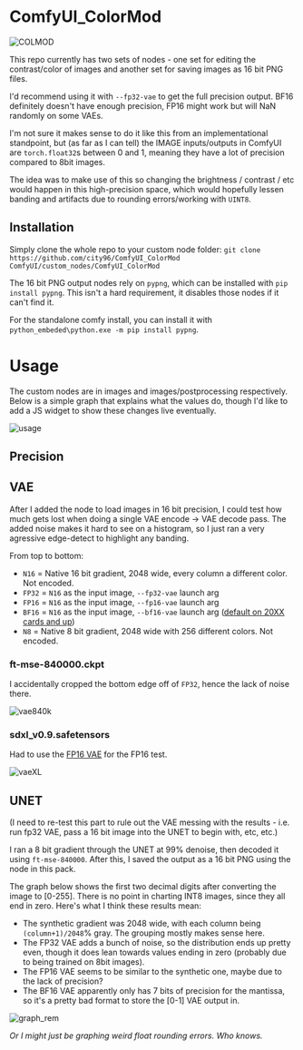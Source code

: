 # ComfyUI_ColorMod

![COLMOD](https://github.com/city96/ComfyUI_ColorMod/assets/125218114/7994d00b-69ad-4908-abcf-91adecba02e5)

This repo currently has two sets of nodes - one set for editing the contrast/color of images and another set for saving images as 16 bit PNG files.

I'd recommend using it with `--fp32-vae` to get the full precision output. BF16 definitely doesn't have enough precision, FP16 might work but will NaN randomly on some VAEs.

I'm not sure it makes sense to do it like this from an implementational standpoint, but (as far as I can tell) the IMAGE inputs/outputs in ComfyUI are `torch.float32`s between 0 and 1, meaning they have a lot of precision compared to 8bit images.

The idea was to make use of this so changing the brightness / contrast / etc would happen in this high-precision space, which would hopefully lessen banding and artifacts due to rounding errors/working with `UINT8`.

## Installation

Simply clone the whole repo to your custom node folder: `git clone https://github.com/city96/ComfyUI_ColorMod ComfyUI/custom_nodes/ComfyUI_ColorMod`

The 16 bit PNG output nodes rely on `pypng`, which can be installed with `pip install pypng`. This isn't a hard requirement, it disables those nodes if it can't find it.

For the standalone comfy install, you can install it with `python_embeded\python.exe -m pip install pypng`.

# Usage

The custom nodes are in images and images/postprocessing respectively. Below is a simple graph that explains what the values do, though I'd like to add a JS widget to show these changes live eventually.

![usage](https://github.com/city96/ComfyUI_ColorMod/assets/125218114/e8355d04-ba8a-4d6f-a7dd-c360c82fa05e)


## Precision

## VAE

After I added the node to load images in 16 bit precision, I could test how much gets lost when doing a single VAE encode -> VAE decode pass. The added noise makes it hard to see on a histogram, so I just ran a very agressive edge-detect to highlight any banding.

From top to bottom:
- `N16` = Native 16 bit gradient, 2048 wide, every column a different color. Not encoded.
- `FP32` = `N16` as the input image, `--fp32-vae` launch arg
- `FP16` = `N16` as the input image, `--fp16-vae` launch arg
- `BF16` = `N16` as the input image, `--bf16-vae` launch arg ([default on 20XX cards and up](https://github.com/comfyanonymous/ComfyUI/commit/b8c7c770d3259543af35acfc45608449b3bc6caa))
- `N8` = Native 8 bit gradient, 2048 wide with 256 different colors. Not encoded.

### ft-mse-840000.ckpt
I accidentally cropped the bottom edge off of `FP32`, hence the lack of noise there.

![vae840k](https://github.com/city96/ComfyUI_ColorMod/assets/125218114/f1a0a14b-eb49-4636-b176-a1613f3734ce)

### sdxl_v0.9.safetensors
Had to use the [FP16 VAE](https://huggingface.co/madebyollin/sdxl-vae-fp16-fix) for the FP16 test.

![vaeXL](https://github.com/city96/ComfyUI_ColorMod/assets/125218114/8ce9e157-681a-4054-ab4b-48468dfde984)

## UNET

(I need to re-test this part to rule out the VAE messing with the results - i.e. run fp32 VAE, pass a 16 bit image into the UNET to begin with, etc, etc.)

I ran a 8 bit gradient through the UNET at 99% denoise, then decoded it using `ft-mse-840000`. After this, I saved the output as a 16 bit PNG using the node in this pack.

The graph below shows the first two decimal digits after converting the image to [0-255]. There is no point in charting INT8 images, since they all end in zero. Here's what I think these results mean:

- The synthetic gradient was 2048 wide, with each column being `(column+1)/2048`% gray. The grouping mostly makes sense here.
- The FP32 VAE adds a bunch of noise, so the distribution ends up pretty even, though it does lean towards values ending in zero (probably due to being trained on 8bit images).
- The FP16 VAE seems to be similar to the synthetic one, maybe due to the lack of precision?
- The BF16 VAE apparently only has 7 bits of precision for the mantissa, so it's a pretty bad format to store the [0-1] VAE output in.

![graph_rem](https://github.com/city96/ComfyUI_ColorMod/assets/125218114/955fc9cc-943d-44a1-93a2-0c1c821f3d63)

*Or I might just be graphing weird float rounding errors. Who knows.*

